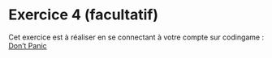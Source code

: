 # Exercice 4 (facultatif)

Cet exercice est à réaliser en se connectant à votre compte sur codingame : [Don’t Panic](https://www.codingame.com/training/medium/don't-panic-episode-1)

